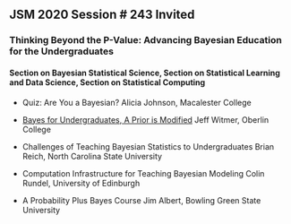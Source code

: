 ## JSM 2020 Session \# 243 Invited
### Thinking Beyond the P-Value: Advancing Bayesian Education for the Undergraduates 
#### Section on Bayesian Statistical Science, Section on Statistical Learning and Data Science, Section on Statistical Computing

- Quiz: Are You a Bayesian?
Alicia Johnson, Macalester College

- [Bayes for Undergraduates, A Prior is Modified](https://github.com/monika76five/talks/blob/master/docs/JeffWitmer.pdf)
Jeff Witmer, Oberlin College

- Challenges of Teaching Bayesian Statistics to Undergraduates
Brian Reich, North Carolina State University

- Computation Infrastructure for Teaching Bayesian Modeling
Colin Rundel, University of Edinburgh

- A Probability Plus Bayes Course
Jim Albert, Bowling Green State University
